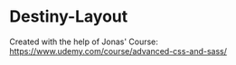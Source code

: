 # Destiny-Layout

Created with the help of Jonas' Course: https://www.udemy.com/course/advanced-css-and-sass/
